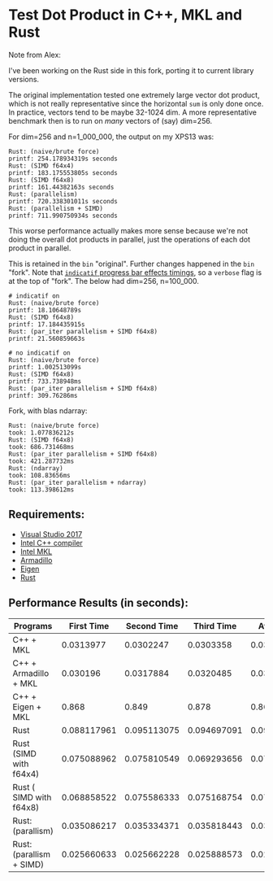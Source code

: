# Test Dot Product in C++, MKL and Rust

Note from Alex:

I've been working on the Rust side in this fork, porting it to current
library versions.

The original implementation tested one extremely large vector dot product,
which is not really representative since the horizontal `sum` is only done
once. In practice, vectors tend to be maybe 32-1024 dim. A more
representative benchmark then is to run on _many_ vectors of (say)
dim=256.

For dim=256 and n=1_000_000, the output on my XPS13 was:

```
Rust: (naive/brute force)
printf: 254.178934319s seconds
Rust: (SIMD f64x4)
printf: 183.175553805s seconds
Rust: (SIMD f64x8)
printf: 161.44382163s seconds
Rust: (parallelism)
printf: 720.338301011s seconds
Rust: (parallelism + SIMD)
printf: 711.990750934s seconds
```

This worse performance actually makes more sense because we're not doing
the overall dot products in parallel, just the operations of each dot
product in parallel.

This is retained in the `bin` "original". Further changes happened in the
`bin` "fork". Note that [`indicatif` progress bar effects timings](https://github.com/console-rs/indicatif/issues/170), so
a `verbose` flag is at the top of "fork". The below had dim=256,
n=100_000.

```
# indicatif on
Rust: (naive/brute force)
printf: 18.10648789s
Rust: (SIMD f64x8)
printf: 17.184435915s
Rust: (par_iter parallelism + SIMD f64x8)
printf: 21.560859663s

# no indicatif on
Rust: (naive/brute force)
printf: 1.002513099s
Rust: (SIMD f64x8)
printf: 733.738948ms
Rust: (par_iter parallelism + SIMD f64x8)
printf: 309.76286ms
```

Fork, with blas ndarray:

```
Rust: (naive/brute force)
took: 1.077836212s
Rust: (SIMD f64x8)
took: 686.731468ms
Rust: (par_iter parallelism + SIMD f64x8)
took: 421.287732ms
Rust: (ndarray)
took: 108.83656ms
Rust: (par_iter parallelism + ndarray)
took: 113.398612ms
```

## Requirements:
 - [Visual Studio 2017](https://docs.microsoft.com/zh-tw/visualstudio/releasenotes/vs2017-relnotes)
 - [Intel C++ compiler](https://software.intel.com/en-us/c-compilers)
 - [Intel MKL](https://software.intel.com/en-us/mkl)
 - [Armadillo](http://arma.sourceforge.net/)
 - [Eigen](http://eigen.tuxfamily.org/index.php?title=Main_Page)
 - [Rust](https://www.rust-lang.org/)

## Performance Results (in seconds):

| Programs                 | First Time  | Second Time | Third Time  | Avg. Time |
|--------------------------|-------------|-------------|-------------|-----------|
| C++ + MKL                | 0.0313977   | 0.0302247   | 0.0303358   |0.030652733|
| C++ + Armadillo + MKL    | 0.030196    | 0.0317884   | 0.0320485   |0.0313443  |
| C++ + Eigen + MKL        | 0.868       | 0.849       | 0.878       |0.865      |
| Rust                     | 0.088117961 | 0.095113075 | 0.094697091 |0.092642709|
| Rust (SIMD with f64x4)   | 0.075088962 | 0.075810549 | 0.069293656 |0.073397722|
| Rust ( SIMD with f64x8)  | 0.068858522 | 0.075586333 | 0.075168754 |0.073204536|
| Rust: (parallism)        | 0.035086217 | 0.035334371 | 0.035818443 |0.03541301 |
| Rust: (parallism + SIMD) | 0.025660633 | 0.025662228 | 0.025888573 |0.025737145|

